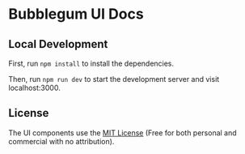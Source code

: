 # Bubblegum UI Docs 

## Local Development

First, run `npm install` to install the dependencies.

Then, run `npm run dev` to start the development server and visit localhost:3000.

## License

The UI components use the [MIT License](https://mit-license.org/) (Free for both personal and commercial with no attribution).
